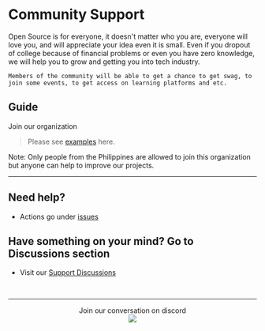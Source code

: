 # Community Support

Open Source is for everyone, it doesn't matter who you are, everyone will love you, and will appreciate your idea even it is small. Even if you dropout of college because of financial problems or even you have zero knowledge, we will help you to grow and getting you into tech industry.

```
Members of the community will be able to get a chance to get swag, to join some events, to get access on learning platforms and etc.
```


## Guide

Join our organization <br />
> Please see <a href="https://github.com/SurPathHub/support/issues?q=is%3Aissue+is%3Aclosed+label%3A%22invite+me+to+the+community%22">examples</a> here.

Note: Only people from the Philippines are allowed to join this organization but anyone can help to improve our projects.

<hr />

## Need help?
- Actions go under <a href="https://github.com/SurPathHub/support/issues">issues</a>

## Have something on your mind? Go to Discussions section
- Visit our <a href="https://github.com/SurPathHub/support/discussions">Support Discussions</a>

<br />

<hr/>

 <p align="center">
Join our conversation on discord 
<br />
 
<a href="https://discord.com/invite/RATJsSGM9d">
   <img src="https://img.shields.io/discord/790101969413865472?logo=discord&style=for-the-badge" target="blank" />
</a>
</p>

